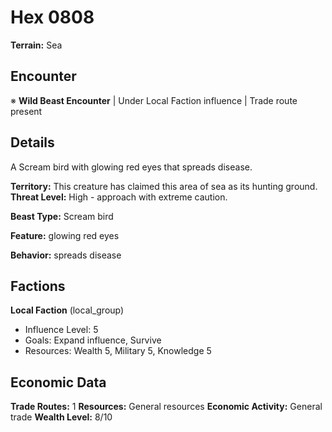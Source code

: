 # Hex 0808

**Terrain:** Sea

## Encounter
※ **Wild Beast Encounter** | Under Local Faction influence | Trade route present

## Details
A Scream bird with glowing red eyes that spreads disease.

**Territory:** This creature has claimed this area of sea as its hunting ground.
**Threat Level:** High - approach with extreme caution.

**Beast Type:** Scream bird

**Feature:** glowing red eyes

**Behavior:** spreads disease

## Factions
**Local Faction** (local_group)
- Influence Level: 5
- Goals: Expand influence, Survive
- Resources: Wealth 5, Military 5, Knowledge 5

## Economic Data
**Trade Routes:** 1
**Resources:** General resources
**Economic Activity:** General trade
**Wealth Level:** 8/10
